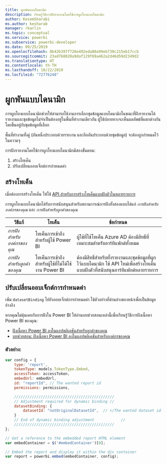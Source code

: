 ```yaml
---
title: ผูกพันแบบไดนามิก
description: เรียนรู้วิธีการฝังรายงานโดยใช้การผูกโยงแบบไดนามิก
author: KesemSharabi
ms.author: kesharab
manager: rkarlin
ms.topic: conceptual
ms.service: powerbi
ms.subservice: powerbi-developer
ms.date: 09/25/2019
ms.openlocfilehash: 8b42b397f726e492eda80a99eb730c215eb17ccb
ms.sourcegitcommit: 23ad768020a9daf129f69a462a2d46d59d2349d2
ms.translationtype: HT
ms.contentlocale: th-TH
ms.lasthandoff: 10/22/2019
ms.locfileid: "72776248"
---
```

# <a name="dynamic-binding"></a>ผูกพันแบบไดนามิก

การผูกโยงแบบไดนามิกช่วยให้สามารถใช้งานการเลือกชุดข้อมูลแบบไดนามิกในขณะที่ฝังรายงานได้ รายงานและชุดข้อมูลไม่จำเป็นต้องอยู่ในพื้นที่ทำงานเดียวกัน ผู้ใช้ปลายทางจะเห็นผลลัพธ์ที่แตกต่างกัน โดยขึ้นอยู่กับชุดข้อมูลที่เลือก

พื้นที่ทำงานทั้งคู่ (อันหนึ่งประกอบด้วยรายงาน และอีกอันประกอบด้วยชุดข้อมูล) จะต้องถูกกำหนดไว้ในความจุ

การฝังรายงานโดยใช้การผูกโยงแบบไดนามิกมีสองขั้นตอน:
1. สร้างโทเค็น
2. ปรับเปลี่ยนออบเจ็กต์การกำหนดค่า

## <a name="generating-a-token"></a>สร้างโทเค็น
เมื่อต้องการสร้างโทเค็น ให้ใช้ [API สำหรับการสร้างโทเค็นแบบฝังตัวในหลายรายการ](embed-sample-for-customers.md#multiEmbedToken)

การผูกโยงแบบไดนามิกได้รับการสนับสนุนสำหรับสถานการณ์การฝังทั้งสองแบบได้แก่ *การฝังสำหรับองค์กรของคุณ* และ *การฝังสำหรับลูกค้าของคุณ*

| วิธีแก้                   | โทเค็น                               | ข้อกำหนด                                                                                                                                                  |
|---------------------------------|-------------------------------------|---------------------------------------------------------------------------------------------------------------------------------------------------------------|
| *การฝังสำหรับองค์กรของคุณ* | โทเค็นการเข้าถึงสำหรับผู้ใช้ Power BI     | ผู้ใช้ที่ใช้โทเค็น Azure AD ต้องมีสิทธิ์ที่เหมาะสมสำหรับอาร์ทิแฟกต์ทั้งหมด                                                                    |
| *การฝังสำหรับลูกค้าของคุณ*    | โทเค็นการเข้าถึงสำหรับผู้ใช้ที่ไม่ได้ใช้งาน Power BI | ต้องมีสิทธิ์สำหรับทั้งรายงานและชุดข้อมูลที่ผูกไว้แบบไดนามิก ใช้ API ใหม่เพื่อสร้างโทเค็นแบบฝังตัวที่สนับสนุนอาร์ทิแฟกต์หลายรายการ |

## <a name="adjusting-the-config-object"></a>ปรับเปลี่ยนออบเจ็กต์การกำหนดค่า
เพิ่ม `datasetBinding` ไปยังออบเจ็กต์การกำหนดค่า ใช้ตัวอย่างที่ด้านล่างของหน้าเพื่อเป็นข้อมูลอ้างอิง

หากคุณไม่คุ้นเคยกับการฝังใน Power BI ให้อ่านบทช่วยสอนเหล่านี้เพื่อเรียนรู้วิธีการฝังเนื้อหา Power BI ของคุณ:
* [ฝังเนื้อหา Power BI ลงในแอปพลิเคชันสำหรับลูกค้าของคุณ](embed-sample-for-customers.md)
* [บทช่วยสอน: ฝังเนื้อหา Power BI ลงในแอปพลิเคชันสำหรับองค์กรของคุณ](embed-sample-for-your-organization.md)

 ### <a name="example"></a>ตัวอย่าง:
```javascript
var config = {
    type: 'report',
    tokenType: models.TokenType.Embed,
    accessToken: accessToken,
    embedUrl: embedUrl,
    id: "reportId", // The wanted report id
    permissions: permissions,

    /////////////////////////////////////////////
    // Adjustment required for dynamic binding //
    datasetBinding: {
        datasetId: "notOriginalDatasetId",  // </The wanted dataset id
    }
    // End of dynamic binding adjustment            //
    /////////////////////////////////////////////
};

// Get a reference to the embedded report HTML element
var embedContainer = $('#embedContainer')[0];

// Embed the report and display it within the div container
var report = powerbi.embed(embedContainer, config);
```